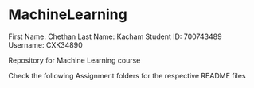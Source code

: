 # MachineLearning
 First Name: Chethan
 Last Name: Kacham
 Student ID: 700743489
 Username: CXK34890

 Repository for Machine Learning course
 
 Check the following Assignment folders for the respective README files
 
 
